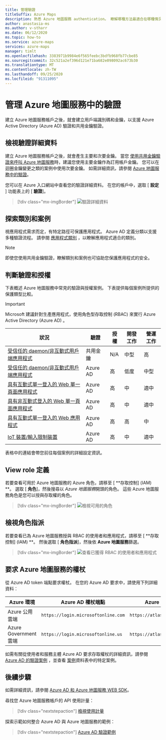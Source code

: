 ```yaml
---
title: 管理驗證
titleSuffix: Azure Maps
description: 熟悉 Azure 地圖服務 authentication。 瞭解哪種方法最適合在哪種情況下運作。 瞭解如何使用入口網站來查看驗證設定。
author: anastasia-ms
ms.author: v-stharr
ms.date: 06/12/2020
ms.topic: how-to
ms.service: azure-maps
services: azure-maps
manager: timlt
ms.openlocfilehash: 3383971b9984e6f565feebc3bdfb968fb77cbe85
ms.sourcegitcommit: 32c521a2ef396d121e71ba682e098092ac673b30
ms.translationtype: MT
ms.contentlocale: zh-TW
ms.lasthandoff: 09/25/2020
ms.locfileid: "91311095"
---
```

# <a name="manage-authentication-in-azure-maps"></a>管理 Azure 地圖服務中的驗證

建立 Azure 地圖服務帳戶之後，就會建立用戶端識別碼和金鑰，以支援 Azure Active Directory (Azure AD) 驗證和共用金鑰驗證。

## <a name="view-authentication-details"></a>檢視驗證詳細資料

建立 Azure 地圖服務帳戶之後，就會產生主要和次要金鑰。 當您 [使用共用金鑰驗證來呼叫 Azure 地圖服務](https://docs.microsoft.com/azure/azure-maps/azure-maps-authentication#shared-key-authentication)時，建議您使用主要金鑰作為訂用帳戶金鑰。 您可以在迴圈金鑰變更之類的案例中使用次要金鑰。 如需詳細資訊，請參閱 [Azure 地圖服務中的驗證](https://aka.ms/amauth)。

您可以在 Azure 入口網站中查看您的驗證詳細資料。 在您的帳戶中，選取 [ **設定** ] 功能表上的 [ **驗證**]。

> [!div class="mx-imgBorder"]
> ![驗證詳細資料](./media/how-to-manage-authentication/how-to-view-auth.png)

## <a name="discover-category-and-scenario"></a>探索類別和案例

視應用程式需求而定，有特定路徑可保護應用程式。 Azure AD 定義分類以支援多種驗證流程。 請參閱 [應用程式類別](https://docs.microsoft.com/azure/active-directory/develop/authentication-flows-app-scenarios#application-categories) ，以瞭解應用程式適合的類別。

> [!NOTE]
> 即使您使用共用金鑰驗證，瞭解類別和案例也可協助您保護應用程式的安全。

## <a name="determine-authentication-and-authorization"></a>判斷驗證和授權

下表概述 Azure 地圖服務中常見的驗證與授權案例。 下表提供每個案例所提供的保護類型比較。

> [!IMPORTANT]
> Microsoft 建議針對生產應用程式，使用角色型存取控制 (RBAC) 來實行 Azure Active Directory (Azure AD) 。

| 狀況                                                                                    | 驗證 | 授權 | 開發工作 | 營運工作 |
| ------------------------------------------------------------------------------------------- | -------------- | ------------- | ------------------ | ------------------ |
| [受信任的 daemon/非互動式用戶端應用程式](./how-to-secure-daemon-app.md)        | 共用金鑰     | N/A           | 中型             | 高               |
| [受信任的 daemon/非互動式用戶端應用程式](./how-to-secure-daemon-app.md)        | Azure AD       | 高          | 低度                | 中型             |
| [具有互動式單一登入的 Web 單一頁面應用程式](./how-to-secure-spa-users.md) | Azure AD       | 高          | 中             | 適中             |
| [具有非互動式登入的 Web 單一頁面應用程式](./how-to-secure-spa-app.md)      | Azure AD       | 高          | 中             | 適中             |
| [具有互動式單一登入的 Web 應用程式](./how-to-secure-webapp-users.md)          | Azure AD       | 高          | 高               | 中             |
| [IoT 裝置/輸入限制裝置](./how-to-secure-device-code.md)                     | Azure AD       | 高          | 中             | 適中             |

表格中的連結會帶您前往每個案例的詳細設定資訊。

## <a name="view-role-definitions"></a>View role 定義

若要查看可用於 Azure 地圖服務的 Azure 角色，請移至 [ **存取控制] (IAM) **。 選取 [ **角色**]，然後搜尋以 *Azure 地圖服務*開頭的角色。 這些 Azure 地圖服務角色是您可以授與存取權的角色。

> [!div class="mx-imgBorder"]
> ![檢視可用的角色](./media/how-to-manage-authentication/how-to-view-avail-roles.png)

## <a name="view-role-assignments"></a>檢視角色指派

若要查看已為 Azure 地圖服務授與 RBAC 的使用者和應用程式，請移至 [ **存取控制] (IAM) **。 然後選取 [ **角色指派**]，然後依 **Azure 地圖服務**篩選。

> [!div class="mx-imgBorder"]
> ![查看已獲得 RBAC 的使用者和應用程式](./media/how-to-manage-authentication/how-to-view-amrbac.png)

## <a name="request-tokens-for-azure-maps"></a>要求 Azure 地圖服務的權杖

從 Azure AD token 端點要求權杖。 在您的 Azure AD 要求中，請使用下列詳細資料：

| Azure 環境      | Azure AD 權杖端點             | Azure 資源識別碼              |
| ---------------------- | ----------------------------------- | ------------------------------ |
| Azure 公用雲端     | `https://login.microsoftonline.com` | `https://atlas.microsoft.com/` |
| Azure Government 雲端 | `https://login.microsoftonline.us`  | `https://atlas.microsoft.com/` |

如需有關從使用者和服務主體 Azure AD 要求存取權杖的詳細資訊，請參閱 [Azure AD 的驗證案例](https://docs.microsoft.com/azure/active-directory/develop/authentication-scenarios) ，並查看 [案例](./how-to-manage-authentication.md#determine-authentication-and-authorization)資料表中的特定案例。

## <a name="next-steps"></a>後續步驟

如需詳細資訊，請參閱 [Azure AD 和 Azure 地圖服務 WEB SDK](https://docs.microsoft.com/azure/azure-maps/how-to-use-map-control)。

尋找您 Azure 地圖服務帳戶的 API 使用計量：
> [!div class="nextstepaction"]
> [檢視使用計量](how-to-view-api-usage.md)

探索示範如何整合 Azure AD 與 Azure 地圖服務的範例：

> [!div class="nextstepaction"]
> [Azure AD 驗證範例](https://github.com/Azure-Samples/Azure-Maps-AzureAD-Samples)
